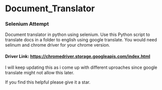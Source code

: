 # Document_Translator

### Selenium Attempt
Document translator in python using selenium.
Use this Python script to translate docs in a folder to english using google translate.
You would need selinum and chrome driver for your chrome version.

#### Driver Link: https://chromedriver.storage.googleapis.com/index.html
I will keep updating this as i come up with different uproaches since google translate might not allow this later.

If you find this helpful please give it a star.
